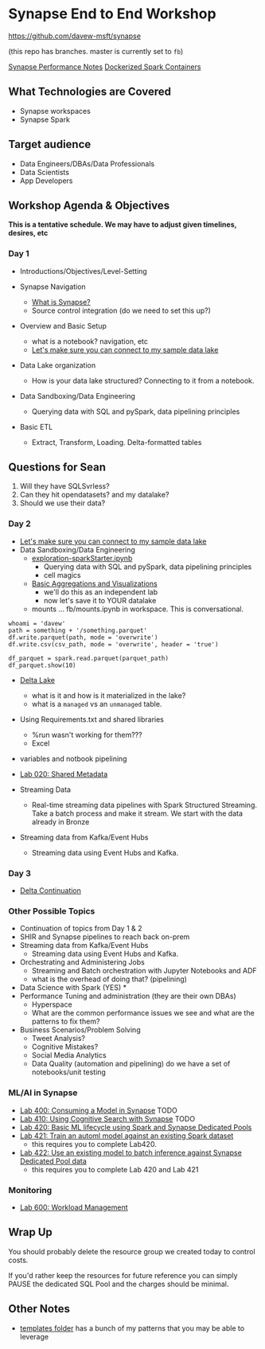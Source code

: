 # Synapse End to End Workshop

https://github.com/davew-msft/synapse

(this repo has branches.  master is currently set to `fb`)

[Synapse Performance Notes](./perf/README.md)
[Dockerized Spark Containers](./perf/containers.md)

## What Technologies are Covered

* Synapse workspaces
* Synapse Spark

## Target audience

-   Data Engineers/DBAs/Data Professionals
-   Data Scientists
-   App Developers

## Workshop Agenda & Objectives

**This is a tentative schedule. We may have to adjust given timelines, desires, etc**
### Day 1

* Introductions/Objectives/Level-Setting
* Synapse Navigation
  * [What is Synapse?](./Lab001.md)
  * Source control integration (do we need to set this up?)
* Overview and Basic Setup
  * what is a notebook?  navigation, etc
  * [Let's make sure you can connect to my sample data lake](./fb-labs/Lab01.md)

* Data Lake organization
  * How is your data lake structured?  Connecting to it from a notebook.  
* Data Sandboxing/Data Engineering
  * Querying data with SQL and pySpark, data pipelining principles
* Basic ETL
  * Extract, Transform, Loading.  Delta-formatted tables


## Questions for Sean

1. Will they have SQLSvrless?
2. Can they hit opendatasets?  and my datalake?  
3. Should we use their data?

### Day 2

* [Let's make sure you can connect to my sample data lake](./fb-labs/Lab01.md)
* Data Sandboxing/Data Engineering
  * [exploration-sparkStarter.ipynb](./notebooks/exploration-sparkStarter.ipynb) 
    * Querying data with SQL and pySpark, data pipelining principles
    * cell magics
  * [Basic Aggregations and Visualizations](./fb-labs/BasicAggregationsAndVisualizationsStarter.ipynb)
    * we'll do this as an independent lab
    * now let's save it to YOUR datalake
  * mounts ... fb/mounts.ipynb in workspace.  This is conversational.  
```
whoami = 'davew'
path = something + '/something.parquet'
df.write.parquet(path, mode = 'overwrite')
df.write.csv(csv_path, mode = 'overwrite', header = 'true')

df_parquet = spark.read.parquet(parquet_path)
df_parquet.show(10)

```
  * [Delta Lake](./fb-labs/DeltaLake.ipynb)
    * what is it and how is it materialized in the lake?
    * what is a `managed` vs an `unmanaged` table.  



 
  * Using Requirements.txt and shared libraries
    * %run wasn't working for them???
    * Excel
  * variables and notbook pipelining
  * [Lab 020: Shared Metadata](./Lab020.md)
  


  
* Streaming Data
  * Real-time streaming data pipelines with Spark Structured Streaming.  Take a batch process and make it stream.  We start with the data already in Bronze


* Streaming data from Kafka/Event Hubs
  * Streaming data using Event Hubs and Kafka.  

### Day 3

* [Delta Continuation](./fb-labs/01-DeltaLake.ipynb)


### Other Possible Topics
* Continuation of topics from Day 1 & 2
* SHIR and Synapse pipelines to reach back on-prem
* Streaming data from Kafka/Event Hubs
  * Streaming data using Event Hubs and Kafka.  
* Orchestrating and Administering Jobs
  * Streaming and Batch orchestration with Jupyter Notebooks and ADF
  * what is the overhead of doing that?   (pipelining)
* Data Science with Spark  (YES)
  * 
* Performance Tuning and administration (they are their own DBAs)
  * Hyperspace
  * What are the common performance issues we see and what are the patterns to fix them?  
* Business Scenarios/Problem Solving
  * Tweet Analysis?
  * Cognitive Mistakes?
  * Social Media Analytics
  * Data Quality (automation and pipelining) do we have a set of notebooks/unit testing







### ML/AI in Synapse

* [Lab 400: Consuming a Model in Synapse](./Lab400.md) TODO
* [Lab 410: Using Cognitive Search with Synapse](./Lab410.md) TODO
* [Lab 420: Basic ML lifecycle using Spark and Synapse Dedicated Pools](./Lab420.md)  
* [Lab 421: Train an automl model against an existing Spark dataset](./Lab421.md)
  * this requires you to complete Lab420.
* [Lab 422: Use an existing model to batch inference against Synapse Dedicated Pool data](./Lab422.md)
  * this requires you to complete Lab 420 and Lab 421

### Monitoring

* [Lab 600: Workload Management](./Lab600.md)


## Wrap Up

You should probably delete the resource group we created today to control costs.  

If you'd rather keep the resources for future reference you can simply PAUSE the dedicated SQL Pool and the charges should be minimal.  


## Other Notes

* [templates folder](./templates) has a bunch of my patterns that you may be able to leverage